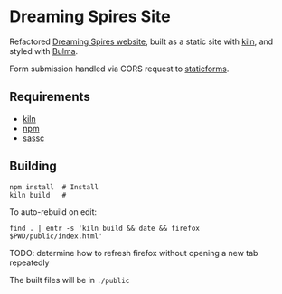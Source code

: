 # Dreaming Spires Site

Refactored [Dreaming Spires website](https://dreamingspires.dev), built as a
static site with [kiln](https://sr.ht/~adnano/kiln/), and styled with
[Bulma](https://bulma.io/).

Form submission handled via CORS request to [staticforms](https://github.com/dreamingspires/staticforms).

## Requirements

* [kiln](https://sr.ht/~adnano/kiln/)
* [npm](https://www.npmjs.com/)
* [sassc](https://github.com/sass/sassc)

## Building

```
npm install  # Install 
kiln build   #
```

To auto-rebuild on edit:

```
find . | entr -s 'kiln build && date && firefox $PWD/public/index.html'
```

TODO: determine how to refresh firefox without opening a new tab repeatedly

The built files will be in `./public`
